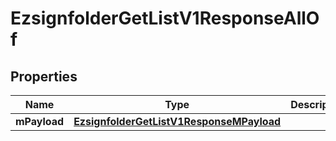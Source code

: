 

# EzsignfolderGetListV1ResponseAllOf


## Properties

| Name | Type | Description | Notes |
|------------ | ------------- | ------------- | -------------|
|**mPayload** | [**EzsignfolderGetListV1ResponseMPayload**](EzsignfolderGetListV1ResponseMPayload.md) |  |  |



